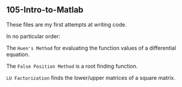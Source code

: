 105-Intro-to-Matlab
-------------------
These files are my first attempts at writing code.

In no particular order:

The `Huen's Method` for evaluating the function values of a differential equation.

The `False Position Method` is a root finding function.

`LU Factorization` finds the lower/upper matrices of a square matrix.

